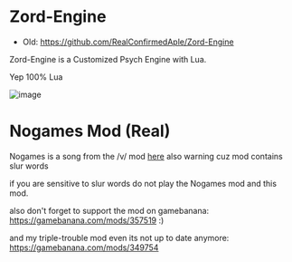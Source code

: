 # Zord-Engine
- Old: https://github.com/RealConfirmedAple/Zord-Engine

Zord-Engine is a Customized Psych Engine with Lua.

Yep 100% Lua 

![image](https://user-images.githubusercontent.com/92934617/158399946-b989063f-51ba-4e97-a5cb-a4ee1903c113.png)

# Nogames Mod (Real)
Nogames is a song from the /v/ mod [here](https://mega.nz/file/LA4hySRZ#nCb9Ak1ww8zZueKXJJmNkTfgf84h3rURcSXGBm7_Ybk) also warning cuz mod contains slur words

if you are sensitive to slur words do not play the Nogames mod and this mod.

also don't forget to support the mod on gamebanana: https://gamebanana.com/mods/357519 :)

and my triple-trouble mod even its not up to date anymore: https://gamebanana.com/mods/349754 
